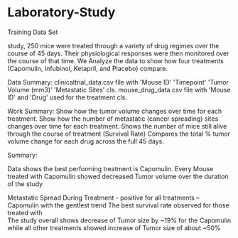 # Laboratory-Study
Training Data Set

study, 250 mice were treated through a variety of drug regimes over the course of 45 days. Their physiological responses were then monitored over the course of that time. We Analyze the data to show how four treatments (Capomulin, Infubinol, Ketapril, and Placebo) compare.

Data Summary:
clinicaltrial_data.csv file with 'Mouse ID'	'Timepoint'	'Tumor Volume (mm3)'	'Metastatic Sites' cls.
mouse_drug_data.csv file with 'Mouse ID' and 'Drug' used for the treatment cls.   


Work Summary:
Show how the tumor volume changes over time for each treatment.
Show how the number of metastatic (cancer spreading) sites changes over time for each treatment.
Shows the number of mice still alive through the course of treatment (Survival Rate)
Compares the total % tumor volume change for each drug across the full 45 days.



Summary:

Data shows the best performing treatment is Capomulin. 
Every Mouse treated with Capomulin showed decreased Tumor volume over the duration of the study 

Metastatic Spread During Treatment - positive for all treatments – Capomulin with the gentlest trend 
The best survival rate observed for those treated with  
The study overall shows decrease of Tumor size by ~19% for the  Capomulin while all other treatments showed increase of Tumor size of about ~50% 

